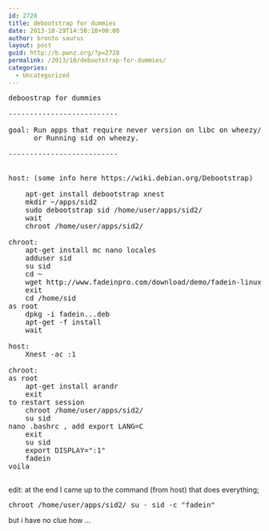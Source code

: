 ```yaml
---
id: 2728
title: debootstrap for dummies
date: 2013-10-29T14:50:18+00:00
author: bronto saurus
layout: post
guid: http://b.pwnz.org/?p=2728
permalink: /2013/10/debootstrap-for-dummies/
categories:
  - Uncategorized
---
```

<pre>deboostrap for dummies

--------------------------

goal: Run apps that require never version on libc on wheezy/waldorf (fadein)
      or Running sid on wheezy.

--------------------------


host: (some info here https://wiki.debian.org/Debootstrap)

    apt-get install debootstrap xnest
    mkdir ~/apps/sid2
    sudo debootstrap sid /home/user/apps/sid2/
	wait	
    chroot /home/user/apps/sid2/

chroot:
    apt-get install mc nano locales
    adduser sid
    su sid
    cd ~
    wget http://www.fadeinpro.com/download/demo/fadein-linux-amd64-demo.deb
    exit 
    cd /home/sid
as root
    dpkg -i fadein...deb
    apt-get -f install
	wait
    
host:
    Xnest -ac :1
    
chroot:
as root
    apt-get install arandr
    exit
to restart session
    chroot /home/user/apps/sid2/
    su sid
nano .bashrc , add export LANG=C
    exit
    su sid
    export DISPLAY=":1"
    fadein
voila

</pre>

edit: at the end I came up to the command (from host) that does everything;

<pre>chroot /home/user/apps/sid2/ su - sid -c "fadein"</pre>

but i have no clue how &#8230;